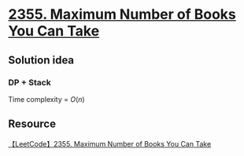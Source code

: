 # [2355. Maximum Number of Books You Can Take](https://leetcode.ca/2022-09-04-2355-Maximum-Number-of-Books-You-Can-Take/)

## Solution idea
### DP + Stack

Time complexity = $O(n)$

## Resource
[【LeetCode】2355. Maximum Number of Books You Can Take](https://www.bilibili.com/video/BV1PG411n7FS/?spm_id_from=333.337.search-card.all.click&vd_source=0c02ef6f6e7a2b0959d7dd28e9e49da4)